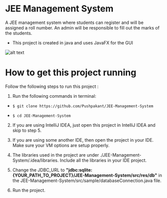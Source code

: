 # JEE Management System

A JEE management system where students can register and will be assigned a roll number. An admin will be responsible to fill out the marks of the students.

- This project is created in java and uses JavaFX for the GUI

![alt text](https://github.com/Pushpakant/JEE-Management-System/blob/master/preview.png?raw=true)

# How to get this project running

Follow the following steps to run this project :

1.  Run the following commands in terminal:

  - `$ git clone https://github.com/Pushpakant/JEE-Management-System`

  - `$ cd JEE-Management-System`

2.  If you are using IntelliJ IDEA, just open this project in IntelliJ IDEA and skip to step 5.

3.  If you are using some another IDE, then open the project in your IDE. Make sure your VM options are setup properly.

4.  The libraries used in the project are under ./JEE-Management-System/.idea/libraries. Include all the libraries in your IDE project.

5.  Change the JDBC_URL to **"jdbc:sqlite:{YOUR_PATH_TO_PROJECT}/JEE-Management-System/src/res/db"** in the JEE-Management-System/src/sample/databaseConnection.java file.

6.  Run the project.
